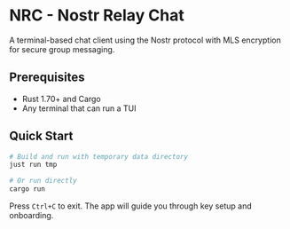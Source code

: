 # NRC - Nostr Relay Chat

A terminal-based chat client using the Nostr protocol with MLS encryption for secure group messaging.

## Prerequisites

- Rust 1.70+ and Cargo
- Any terminal that can run a TUI

## Quick Start

```bash
# Build and run with temporary data directory
just run tmp

# Or run directly
cargo run
```

Press `Ctrl+C` to exit. The app will guide you through key setup and onboarding.